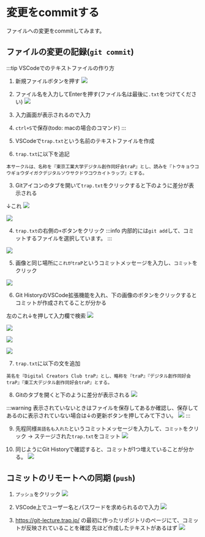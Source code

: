 # 変更をcommitする

ファイルへの変更をcommitしてみます。

## ファイルの変更の記録(`git commit`)

:::tip
VSCodeでのテキストファイルの作り方

1. 新規ファイルボタンを押す
   ![](https://md.trap.jp/uploads/upload_3aab9a82e3804659d87a911872da158c.png)

2. ファイル名を入力してEnterを押す(ファイル名は最後に`.txt`をつけてください)
   ![](https://md.trap.jp/uploads/upload_fe86b032138502205b0cec86a7a65818.png)

3. 入力画面が表示されるので入力
4. `ctrl+S`で保存(todo: macの場合のコマンド)
   :::

5. VSCodeで`trap.txt`という名前のテキストファイルを作成
6. `trap.txt`に以下を追記

```
本サークルは、名称を『東京工業大学デジタル創作同好会traP』とし、読みを『トウキョウコウギョウダイガクデジタルソウサクドウコウカイトラップ』とする。
```

3. Gitアイコンのタブを開いて`trap.txt`をクリックすると下のように差分が表示される

↓これ
![](https://md.trap.jp/uploads/upload_22e500bf5c661458f5ac19c00e80220f.png)

![](https://md.trap.jp/uploads/upload_15b9159b7f304ed5f1f514454061f889.png)

4. `trap.txt`の右側の`+`ボタンをクリック
   :::info
   内部的には`git add`して、コミットするファイルを選択しています。
   :::

![](https://md.trap.jp/uploads/upload_7b2537bcb18e82257962da5304189ee5.png)

5. 画像と同じ場所に`これがtraP`というコミットメッセージを入力し、`コミット`をクリック

![](https://md.trap.jp/uploads/upload_0335d59f1d6469a3ab1b44fa7b756de8.png)

6. Git HistoryのVSCode拡張機能を入れ、下の画像のボタンをクリックするとコミットが作成されてることが分かる

左のこれ↓を押して入力欄で検索
![](https://md.trap.jp/uploads/upload_872b29e54626055c9828096cb2f2f8eb.png)

![](https://md.trap.jp/uploads/upload_e9916f3b5bc77e59802df4febc7c51b2.png)

![](https://md.trap.jp/uploads/upload_b9197b98773327d276489b4c9df63aee.png)

![](https://md.trap.jp/uploads/upload_cca077c325e9e611416a724544d45b38.png)

7. `trap.txt`に以下の文を追加

```plaintext
英名を『Digital Creators Club traP』とし、略称を『traP』『デジタル創作同好会traP』『東工大デジタル創作同好会traP』とする。
```

8. Gitのタブを開くと下のように差分が表示される
   ![](https://md.trap.jp/uploads/upload_48d1d1785a1fa615aa372f4b822b3cbe.png)

:::warning
表示されていないときはファイルを保存してあるか確認し、保存してあるのに表示されていない場合は↓の更新ボタンを押してみて下さい。
![](https://md.trap.jp/uploads/upload_f25f4affd39ff04b97154bdb83a914e3.png)
:::

9. 先程同様`英語名も入れた`というコミットメッセージを入力して、`コミット`をクリック → ステージされた`trap.txt`をコミット
   ![](https://md.trap.jp/uploads/upload_3652c0c6df338f632c20b18edc46fa57.png)

10. 同じようにGit Historyで確認すると、コミットが1つ増えていることが分かる。
    ![](https://md.trap.jp/uploads/upload_2c16925e146ae197b79d1c5b7c716c8f.png)

## コミットのリモートへの同期 (`push`)

1. `プッシュ`をクリック
   ![](https://md.trap.jp/uploads/upload_e8f4931ab98538dc8506d0fa57cee8b3.png)

1. VSCode上でユーザー名とパスワードを求められるので入力
   ![](https://md.trap.jp/uploads/upload_a1a374ee0df24009d2aee637e335eb0e.png)

1. https://git-lecture.trap.jp/ の最初に作ったリポジトリのページにて、コミットが反映されていることを確認
   先ほど作成したテキストがあるはず
   ![](https://md.trap.jp/uploads/upload_e6e07454164ebf18c8a9902b47eb8105.png)
